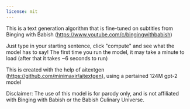 ```yaml
---
license: mit
---
```


This is a text generation algorithm that is fine-tuned on subtitles from Binging with Babish (https://www.youtube.com/c/bingingwithbabish)


Just type in your starting sentence, click "compute" and see what the model has to say! The first time you run the model, it may take a minute to load (after that it takes ~6 seconds to run)


This is created with the help of aitextgen (https://github.com/minimaxir/aitextgen), using a pertained 124M gpt-2 model



Disclaimer:
The use of this model is for parody only, and is not affiliated with Binging with Babish or the Babish Culinary Universe. 
